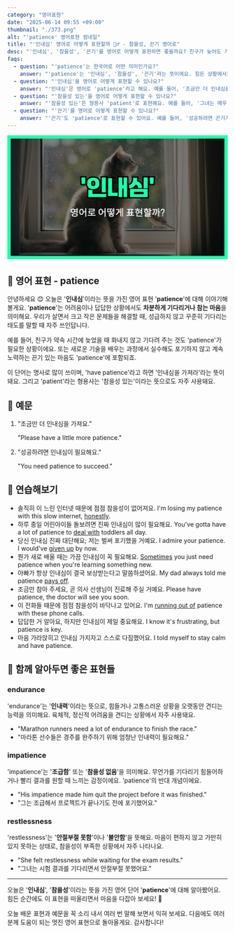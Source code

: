 ```yaml
---
category: "영어표현"
date: "2025-06-14 09:55 +09:00"
thumbnail: "./373.png"
alt: "'patience' 영어표현 썸네일"
title: "'인내심' 영어로 어떻게 표현할까 🧘‍♂️ - 참을성, 끈기 영어로"
desc: "'인내심', '참을성', '끈기'를 영어로 어떻게 표현하면 좋을까요? 친구가 늦어도 기다려 주는 상황이나, 어려운 일을 꾸준히 해내는 모습을 영어로 표현하는 법을 배워봅시다. 다양한 예문을 통해서 연습하고 본인의 표현으로 만들어 보세요."
faqs:
  - question: "'patience'는 한국어로 어떤 의미인가요?"
    answer: "'patience'는 '인내심', '참을성', '끈기'라는 뜻이에요. 힘든 상황에서도 차분하게 기다리거나 계속 노력하는 마음을 뜻해요."
  - question: "'인내심'을 영어로 어떻게 표현할 수 있나요?"
    answer: "'인내심'은 영어로 'patience'라고 해요. 예를 들어, '조금만 더 인내심을 가져요'는 'Please have a little more patience'로 표현해요."
  - question: "'참을성 있는'을 영어로 어떻게 표현할 수 있나요?"
    answer: "'참을성 있는'은 형용사 'patient'로 표현해요. 예를 들어, '그녀는 매우 참을성 있는 사람이다'는 'She is a very patient person'이라고 해요."
  - question: "'끈기'를 영어로 어떻게 표현할 수 있나요?"
    answer: "'끈기'도 'patience'로 표현할 수 있어요. 예를 들어, '성공하려면 끈기가 필요해요'는 'You need patience to succeed'라고 해요."
---
```


!['patience' 영어표현](./373.png)

## 🌟 영어 표현 - patience

안녕하세요 😊 오늘은 '**인내심**'이라는 뜻을 가진 영어 표현 '**patience**'에 대해 이야기해볼게요. '**patience**'는 어려움이나 답답한 상황에서도 **차분하게 기다리거나 참는 마음**을 의미해요. 우리가 살면서 크고 작은 문제들을 해결할 때, 성급하지 않고 꾸준히 기다리는 태도를 말할 때 자주 쓰인답니다.

예를 들어, 친구가 약속 시간에 늦었을 때 화내지 않고 기다려 주는 것도 'patience'가 필요한 상황이에요. 또는 새로운 기술을 배우는 과정에서 실수해도 포기하지 않고 계속 노력하는 끈기 있는 마음도 'patience'에 포함되죠.

이 단어는 명사로 많이 쓰이며, 'have patience'라고 하면 '인내심을 가져라'라는 뜻이 돼요. 그리고 'patient'라는 형용사는 '참을성 있는'이라는 뜻으로도 자주 사용돼요.

## 📖 예문

1. "조금만 더 인내심을 가져요."

   "Please have a little more patience."

2. "성공하려면 인내심이 필요해요."

   "You need patience to succeed."

## 💬 연습해보기

<ul data-interactive-list>

  <li data-interactive-item>
    <span data-toggler>솔직히 이 느린 인터넷 때문에 점점 참을성이 없어져요.</span>
    <span data-answer>I'm losing my patience with this slow internet, <a href="/blog/in-english/336.honestly/">honestly</a>.</span>
  </li>

  <li data-interactive-item>
    <span data-toggler>하루 종일 어린아이들 돌보려면 진짜 인내심이 많이 필요해요.</span>
    <span data-answer>You've gotta have a lot of patience to <a href="/blog/in-english/157.deal-with/">deal with</a> toddlers all day.</span>
  </li>

  <li data-interactive-item>
    <span data-toggler>당신 인내심 진짜 대단해요; 저는 벌써 포기했을 거예요.</span>
    <span data-answer>I admire your patience. I would've <a href="/blog/vocab-1/046.give-up/">given up</a> by now.</span>
  </li>

  <li data-interactive-item>
    <span data-toggler>뭔가 새로 배울 때는 가끔 인내심이 꼭 필요해요.</span>
    <span data-answer><a href="/blog/in-english/270.sometimes/">Sometimes</a> you just need patience when you're learning something new.</span>
  </li>

  <li data-interactive-item>
    <span data-toggler>아빠가 항상 인내심이 결국 보상받는다고 말씀하셨어요.</span>
    <span data-answer>My dad always told me patience <a href="/blog/in-english/199.pay-off/">pays off</a>.</span>
  </li>

  <li data-interactive-item>
    <span data-toggler>조금만 참아 주세요, 곧 의사 선생님이 진료해 주실 거예요.</span>
    <span data-answer>Please have patience, the doctor will see you soon.</span>
  </li>

  <li data-interactive-item>
    <span data-toggler>이 전화들 때문에 점점 참을성이 바닥나고 있어요.</span>
    <span data-answer>I'm <a href="/blog/in-english/340.run-out-of/">running out of</a> patience with these phone calls.</span>
  </li>

  <li data-interactive-item>
    <span data-toggler>답답한 거 알아요, 하지만 인내심이 제일 중요해요.</span>
    <span data-answer>I know it's frustrating, but patience is key.</span>
  </li>

  <li data-interactive-item>
    <span data-toggler>마음 가라앉히고 인내심 가지자고 스스로 다짐했어요.</span>
    <span data-answer>I told myself to stay calm and have patience.</span>
  </li>

</ul>

## 🤝 함께 알아두면 좋은 표현들

### endurance

'endurance'는 '**인내력**'이라는 뜻으로, 힘들거나 고통스러운 상황을 오랫동안 견디는 능력을 의미해요. 육체적, 정신적 어려움을 견디는 상황에서 자주 사용돼요.

- "Marathon runners need a lot of endurance to finish the race."
- "마라톤 선수들은 경주를 완주하기 위해 엄청난 인내력이 필요해요."

### impatience

'impatience'는 '**조급함**' 또는 '**참을성 없음**'을 의미해요. 무언가를 기다리기 힘들어하거나 빨리 결과를 원할 때 느끼는 감정이에요. 'patience'의 반대 개념이에요.

- "His impatience made him quit the project before it was finished."
- "그는 조급해서 프로젝트가 끝나기도 전에 포기했어요."

### restlessness

'restlessness'는 '**안절부절 못함**'이나 '**불안함**'을 뜻해요. 마음이 편하지 않고 가만히 있지 못하는 상태로, 참을성이 부족한 상황에서 자주 나타나요.

- "She felt restlessness while waiting for the exam results."
- "그녀는 시험 결과를 기다리면서 안절부절 못했어요."

---

오늘은 '**인내심**', '**참을성**'이라는 뜻을 가진 영어 단어 '**patience**'에 대해 알아봤어요. 힘든 순간에도 이 표현을 떠올리면서 마음을 다잡아 보세요! 💪

오늘 배운 표현과 예문을 꼭 소리 내서 여러 번 말해 보면서 익혀 보세요. 다음에도 여러분께 도움이 되는 멋진 영어 표현으로 돌아올게요. 감사합니다!
